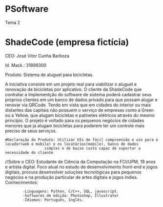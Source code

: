 # PSoftware
Tema 2

# ShadeCode (empresa fictícia)

CEO: José Vitor Cunha Barboza

Id. Mack.: 31898300

Produto: Sistema de aluguel para bicicletas.

  A iniciativa consiste em um projeto real para viabilizar o aluguel e renovação de bicicletas por aplicativo.
O cliente da ShadeCode que contratar a implementção do software de sistema poderá cadastrar seus próprios clientes em
um banco de dados privado para que possam alugar e renovar via QRCode. Tendo em vista que em cidades do interior ou mais
distantes das capitais não possuem o serviço de empresas como a Green ou a Yellow, que alugam bicicletas e patinetes elétricos
através do mesmo princípio. O projeto é voltado para os pequenos negócios de cidades menores que ja alugam bicicletas para poderem ter
um controle mais preciso de seus serviços.

    #Declaração do Produto: Utilizar UIs de fácil compreensão e uso para o locador(web e mobile) e os locatários(mobile), banco de dados 
                      simples e de baixo custo capaz de suportar a necessidade do cliente
    


  //Sobre o CEO:
      Estudante de Ciência da Computação na FCI/UPM, 19 anos e artista digital. Foco atual no estudo de desenvolvimento front-end e jogos digitais,
     procura desenvolver soluções tecnológicas para pequenos negócios e na produção particular de artes digitais e jogos indies.
     Conhecimentos:
     
     
            -Linguagens: Python, C/C++, SQL, javascript.
            -Softwares de edição: Photoshop, Illustrator
            -Idiomas: Português, Inglês.
